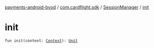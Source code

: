 [payments-android-byod](../../index.md) / [com.cardflight.sdk](../index.md) / [SessionManager](index.md) / [init](./init.md)

# init

`fun init(context: `[`Context`](https://developer.android.com/reference/android/content/Context.html)`): `[`Unit`](https://kotlinlang.org/api/latest/jvm/stdlib/kotlin/-unit/index.html)
